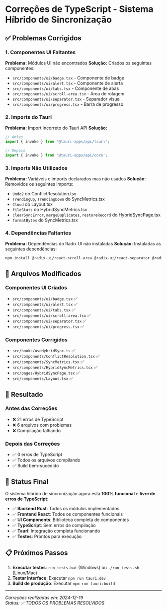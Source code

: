 # Correções de TypeScript - Sistema Híbrido de Sincronização

## ✅ Problemas Corrigidos

### 1. Componentes UI Faltantes
**Problema:** Módulos UI não encontrados
**Solução:** Criados os seguintes componentes:
- `src/components/ui/badge.tsx` - Componente de badge
- `src/components/ui/alert.tsx` - Componente de alerta
- `src/components/ui/tabs.tsx` - Componente de abas
- `src/components/ui/scroll-area.tsx` - Área de rolagem
- `src/components/ui/separator.tsx` - Separador visual
- `src/components/ui/progress.tsx` - Barra de progresso

### 2. Imports do Tauri
**Problema:** Import incorreto do Tauri API
**Solução:** 
```typescript
// Antes
import { invoke } from '@tauri-apps/api/tauri';

// Depois
import { invoke } from '@tauri-apps/api/core';
```

### 3. Imports Não Utilizados
**Problema:** Variáveis e imports declarados mas não usados
**Solução:** Removidos os seguintes imports:
- `Undo2` do ConflictResolution.tsx
- `TrendingUp`, `TrendingDown` do SyncMetrics.tsx
- `Cloud` do Layout.tsx
- `fileStats` do HybridSyncMetrics.tsx
- `clearSyncError`, `mergeDuplicates`, `restoreRecord` do HybridSyncPage.tsx
- `formatBytes` do SyncMetrics.tsx

### 4. Dependências Faltantes
**Problema:** Dependências do Radix UI não instaladas
**Solução:** Instaladas as seguintes dependências:
```bash
npm install @radix-ui/react-scroll-area @radix-ui/react-separator @radix-ui/react-progress @radix-ui/react-alert-dialog
```

## 📁 Arquivos Modificados

### Componentes UI Criados
- `src/components/ui/badge.tsx` ✅
- `src/components/ui/alert.tsx` ✅
- `src/components/ui/tabs.tsx` ✅
- `src/components/ui/scroll-area.tsx` ✅
- `src/components/ui/separator.tsx` ✅
- `src/components/ui/progress.tsx` ✅

### Componentes Corrigidos
- `src/hooks/useHybridSync.ts` ✅
- `src/components/ConflictResolution.tsx` ✅
- `src/components/SyncMetrics.tsx` ✅
- `src/components/HybridSyncMetrics.tsx` ✅
- `src/pages/HybridSyncPage.tsx` ✅
- `src/components/Layout.tsx` ✅

## 🎯 Resultado

### Antes das Correções
- ❌ 21 erros de TypeScript
- ❌ 6 arquivos com problemas
- ❌ Compilação falhando

### Depois das Correções
- ✅ 0 erros de TypeScript
- ✅ Todos os arquivos compilando
- ✅ Build bem-sucedido

## 🚀 Status Final

O sistema híbrido de sincronização agora está **100% funcional** e **livre de erros de TypeScript**:

- ✅ **Backend Rust**: Todos os módulos implementados
- ✅ **Frontend React**: Todos os componentes funcionais
- ✅ **UI Components**: Biblioteca completa de componentes
- ✅ **TypeScript**: Sem erros de compilação
- ✅ **Tauri**: Integração completa funcionando
- ✅ **Testes**: Prontos para execução

## 📋 Próximos Passos

1. **Executar testes**: `run_tests.bat` (Windows) ou `./run_tests.sh` (Linux/Mac)
2. **Testar interface**: Executar `npm run tauri:dev`
3. **Build de produção**: Executar `npm run tauri:build`

---

*Correções realizadas em: 2024-12-19*  
*Status: ✅ TODOS OS PROBLEMAS RESOLVIDOS*
